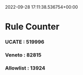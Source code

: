 2022-09-28 17:11:38.536754+00:00
# Rule Counter 
 ### UCATE : 519996

 ### Veneto : 82815

 ### Allowlist : 13924